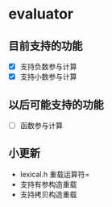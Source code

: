 # evaluator

## 目前支持的功能
- [x] 支持负数参与计算
- [x] 支持小数参与计算
## 以后可能支持的功能
- [ ] 函数参与计算 
## 小更新
- lexical.h 重载运算符=
- 支持有参构造重载
- 支持拷贝构造重载
